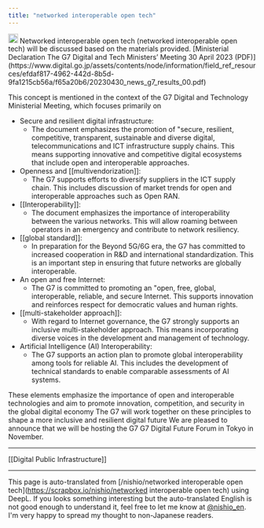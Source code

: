 ```yaml
---
title: "networked interoperable open tech"
---
```


<img src='https://scrapbox.io/api/pages/nishio-en/claude/icon' alt='claude.icon' height="19.5"/>
Networked interoperable open tech (networked interoperable open tech) will be discussed based on the materials provided.
[Ministerial Declaration The G7 Digital and Tech Ministers’ Meeting 30 April 2023 (PDF)](https://www.digital.go.jp/assets/contents/node/information/field_ref_resources/efdaf817-4962-442d-8b5d-9fa1215cb56a/f65a20b6/20230430_news_g7_results_00.pdf)

This concept is mentioned in the context of the G7 Digital and Technology Ministerial Meeting, which focuses primarily on
- Secure and resilient digital infrastructure:
    - The document emphasizes the promotion of "secure, resilient, competitive, transparent, sustainable and diverse digital, telecommunications and ICT infrastructure supply chains. This means supporting innovative and competitive digital ecosystems that include open and interoperable approaches.
- Openness and [[multivendorization]]:
    - The G7 supports efforts to diversify suppliers in the ICT supply chain. This includes discussion of market trends for open and interoperable approaches such as Open RAN.
- [[Interoperability]]:
    - The document emphasizes the importance of interoperability between the various networks. This will allow roaming between operators in an emergency and contribute to network resiliency.
- [[global standard]]:
    - In preparation for the Beyond 5G/6G era, the G7 has committed to increased cooperation in R&D and international standardization. This is an important step in ensuring that future networks are globally interoperable.
- An open and free Internet:
    - The G7 is committed to promoting an "open, free, global, interoperable, reliable, and secure Internet. This supports innovation and reinforces respect for democratic values and human rights.
- [[multi-stakeholder approach]]:
    - With regard to Internet governance, the G7 strongly supports an inclusive multi-stakeholder approach. This means incorporating diverse voices in the development and management of technology.
- Artificial Intelligence (AI) Interoperability:
    - The G7 supports an action plan to promote global interoperability among tools for reliable AI. This includes the development of technical standards to enable comparable assessments of AI systems.

These elements emphasize the importance of open and interoperable technologies and aim to promote innovation, competition, and security in the global digital economy The G7 will work together on these principles to shape a more inclusive and resilient digital future We are pleased to announce that we will be hosting the G7 G7 Digital Future Forum in Tokyo in November.

---
[[Digital Public Infrastructure]]

---
This page is auto-translated from [/nishio/networked interoperable open tech](https://scrapbox.io/nishio/networked interoperable open tech) using DeepL. If you looks something interesting but the auto-translated English is not good enough to understand it, feel free to let me know at [@nishio_en](https://twitter.com/nishio_en). I'm very happy to spread my thought to non-Japanese readers.